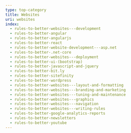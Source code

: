 ```yaml
---
type: top-category
title: Websites
uri: websites
index:
  - rules-to-better-websites---development
  - rules-to-better-angular
  - rules-to-better-angularjs
  - rules-to-better-react
  - rules-to-better-website-development---asp.net
  - rules-to-better-.net-core
  - rules-to-better-websites---deployment
  - rules-to-better-ui-(bootstrap)
  - rules-to-better-javascript-and-jquery
  - rules-to-better-bit.ly
  - rules-to-better-sitefinity
  - rules-to-better-wordpress
  - rules-to-better-websites---layout-and-formatting
  - rules-to-better-websites---branding-and-marketing
  - rules-to-better-websites---tuning-and-maintenance
  - rules-to-better-websites---graphics
  - rules-to-better-websites---navigation
  - rules-to-better-websites---writing-rules
  - rules-to-better-google-analytics-reports
  - rules-to-better-newsletters
  - rules-to-better-youtube
---
```



